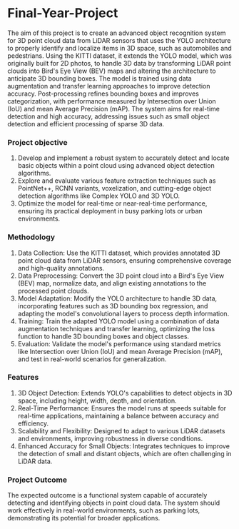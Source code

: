 # Final-Year-Project
The aim of this project is to create an advanced object recognition system for 3D point cloud data from LiDAR sensors that uses the YOLO architecture to properly identify and localize items in 3D space, such as automobiles and pedestrians. Using the KITTI dataset, it extends the YOLO model, which was originally built for 2D photos, to handle 3D data by transforming LiDAR point clouds into Bird's Eye View (BEV) maps and altering the architecture to anticipate 3D bounding boxes. The model is trained using data augmentation and transfer learning approaches to improve detection accuracy. Post-processing refines bounding boxes and improves categorization, with performance measured by Intersection over Union (IoU) and mean Average Precision (mAP). The system aims for real-time detection and high accuracy, addressing issues such as small object detection and efficient processing of sparse 3D data.

### Project objective
1) Develop and implement a robust system to accurately detect and locate basic objects within a point cloud using advanced object detection algorithms.
2) Explore and evaluate various feature extraction techniques such as PointNet++, RCNN variants, voxelization, and cutting-edge object detection algorithms like Complex YOLO and 3D YOLO.
3) Optimize the model for real-time or near-real-time performance, ensuring its practical deployment in busy parking lots or urban environments.

### Methodology
1) Data Collection: Use the KITTI dataset, which provides annotated 3D point cloud data from LiDAR sensors, ensuring comprehensive coverage and high-quality annotations.
2) Data Preprocessing: Convert the 3D point cloud into a Bird's Eye View (BEV) map, normalize data, and align existing annotations to the processed point clouds.
3) Model Adaptation: Modify the YOLO architecture to handle 3D data, incorporating features such as 3D bounding box regression, and adapting the model's convolutional layers to process depth 
   information.
4) Training: Train the adapted YOLO model using a combination of data augmentation techniques and transfer learning, optimizing the loss function to handle 3D bounding boxes and object 
   classes.
5) Evaluation: Validate the model's performance using standard metrics like Intersection over Union (IoU) and mean Average Precision (mAP), and test in real-world scenarios for generalization.

### Features
1) 3D Object Detection: Extends YOLO's capabilities to detect objects in 3D space, including height, width, depth, and orientation.
2) Real-Time Performance: Ensures the model runs at speeds suitable for real-time applications, maintaining a balance between accuracy and efficiency.
3) Scalability and Flexibility: Designed to adapt to various LiDAR datasets and environments, improving robustness in diverse conditions.
4) Enhanced Accuracy for Small Objects: Integrates techniques to improve the detection of small and distant objects, which are often challenging in LiDAR data.

### Project Outcome
The expected outcome is a functional system capable of accurately detecting and identifying objects in point cloud data. The system should work effectively in real-world environments, such as parking lots, demonstrating its potential for broader applications.
